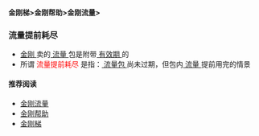 #### 金刚梯>金刚帮助>金刚流量>
### 流量提前耗尽
- [ 金刚 ](https://a2zitpro.github.io/web/a2zitpro)卖的[ 流量 ](https://a2zitpro.github.io/web/kkdatatraffic)包是附带[ 有效期 ](https://a2zitpro.github.io/web/kkdatatrafficvalidityperiod)的
- 所谓<font color="red"> 流量提前耗尽 </font>是指：[ 流量包 ](https://a2zitpro.github.io/web/kkdatatrafficpackage)尚未过期，但包内[ 流量 ](https://a2zitpro.github.io/web/kkdatatraffic)提前用完的情景

#### 推荐阅读

- [金刚流量](https://a2zitpro.github.io/web/list_kkdatatraffic)
- [金刚帮助](https://a2zitpro.github.io/web/list_helpkkvpn)
- [金刚梯](https://a2zitpro.github.io/web/dlb)
